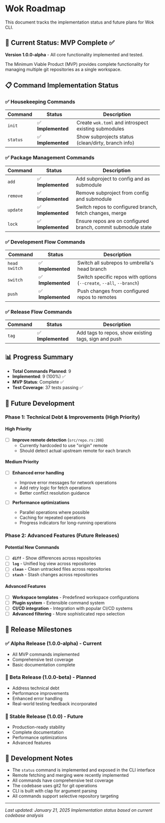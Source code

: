 # Wok Roadmap

This document tracks the implementation status and future plans for Wok CLI.

## 🎯 Current Status: MVP Complete ✅

**Version 1.0.0-alpha** - All core functionality implemented and tested.

The Minimum Viable Product (MVP) provides complete functionality for managing multiple git repositories as a single workspace.

## 📋 Command Implementation Status

### ✅ Housekeeping Commands

| Command | Status | Description |
|---------|--------|-------------|
| `init` | ✅ **Implemented** | Create `wok.toml` and introspect existing submodules |
| `status` | ✅ **Implemented** | Show subprojects status (clean/dirty, branch info) |

### ✅ Package Management Commands

| Command | Status | Description |
|---------|--------|-------------|
| `add` | ✅ **Implemented** | Add subproject to config and as submodule |
| `remove` | ✅ **Implemented** | Remove subproject from config and submodule |
| `update` | ✅ **Implemented** | Switch repos to configured branch, fetch changes, merge |
| `lock` | ✅ **Implemented** | Ensure repos are on configured branch, commit submodule state |

### ✅ Development Flow Commands

| Command | Status | Description |
|---------|--------|-------------|
| `head switch` | ✅ **Implemented** | Switch all subrepos to umbrella's head branch |
| `switch` | ✅ **Implemented** | Switch specific repos with options (`--create`, `--all`, `--branch`) |
| `push` | ✅ **Implemented** | Push changes from configured repos to remotes |

### ✅ Release Flow Commands

| Command | Status | Description |
|---------|--------|-------------|
| `tag` | ✅ **Implemented** | Add tags to repos, show existing tags, sign and push |

## 📊 Progress Summary

- **Total Commands Planned**: 9
- **Implemented**: 9 (100%) ✅
- **MVP Status**: Complete ✅
- **Test Coverage**: 37 tests passing ✅

## 🚀 Future Development

### Phase 1: Technical Debt & Improvements (High Priority)

#### High Priority
- [ ] **Improve remote detection** (`src/repo.rs:208`)
  - Currently hardcoded to use "origin" remote
  - Should detect actual upstream remote for each branch

#### Medium Priority
- [ ] **Enhanced error handling**
  - Improve error messages for network operations
  - Add retry logic for fetch operations
  - Better conflict resolution guidance

- [ ] **Performance optimizations**
  - Parallel operations where possible
  - Caching for repeated operations
  - Progress indicators for long-running operations

### Phase 2: Advanced Features (Future Releases)

#### Potential New Commands
- [ ] **`diff`** - Show differences across repositories
- [ ] **`log`** - Unified log view across repositories
- [ ] **`clean`** - Clean untracked files across repositories
- [ ] **`stash`** - Stash changes across repositories

#### Advanced Features
- [ ] **Workspace templates** - Predefined workspace configurations
- [ ] **Plugin system** - Extensible command system
- [ ] **CI/CD integration** - Integration with popular CI/CD systems
- [ ] **Advanced filtering** - More sophisticated repo selection

## 🎯 Release Milestones

### ✅ Alpha Release (1.0.0-alpha) - Current
- All MVP commands implemented
- Comprehensive test coverage
- Basic documentation complete

### 🔄 Beta Release (1.0.0-beta) - Planned
- Address technical debt
- Performance improvements
- Enhanced error handling
- Real-world testing feedback incorporated

### 🎯 Stable Release (1.0.0) - Future
- Production-ready stability
- Complete documentation
- Performance optimizations
- Advanced features

## 📝 Development Notes

- The `status` command is implemented and exposed in the CLI interface
- Remote fetching and merging were recently implemented
- All commands have comprehensive test coverage
- The codebase uses git2 for git operations
- CLI is built with clap for argument parsing
- All commands support selective repository targeting

---

*Last updated: January 21, 2025*
*Implementation status based on current codebase analysis*
